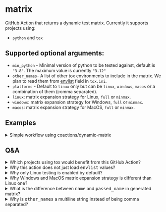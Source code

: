 # matrix

GitHub Action that returns a dynamic test matrix. Currently it supports
projects using:

- `python` and `tox`

## Supported optional arguments:

- `min_python` - Minimal version of python to be tested against, default is `"3.8"`. The maximum value is currently `"3.12"`
- `other_names`- A list of other tox environments to include in the matrix. We
  plan to read them from [envlist](https://tox.wiki/en/latest/config.html#envlist) field in `tox.ini`.
- `platforms` - Default to `linux` only but can be `linux`, `windows`, `macos`
  or a combination of them (comma separated).
- `linux`: matrix expansion strategy for Linux, `full` or `minmax`.
- `windows`: matrix expansion strategy for Windows, `full` or `minmax`.
- `macos`: matrix expansion strategy for MacOS, `full` or `minmax`.

## Examples

<details><summary>Simple workflow using coactions/dynamic-matrix</summary><p>

```yaml
# .github/workflows/tox.yml (your workflow file)
---
jobs:
  pre: # <-- this runs before your real matrix job
    name: pre
    runs-on: ubuntu-22.04
    outputs:
      matrix: ${{ steps.generate_matrix.outputs.matrix }}
    steps:
      - name: Determine matrix
        id: generate_matrix
        uses: coactions/dynamic-matrix@v1
        with:
          other_names: |
            lint
            pkg

build:
  name: ${{ matrix.name }}
  runs-on: ${{ matrix.os || 'ubuntu-22.04' }}
  needs: pre
  strategy: # thais the magic part, entire matrix comes from pre job!
    matrix: ${{ fromJson(needs.pre.outputs.matrix) }}

  steps: # common steps used to test with tox
    - uses: actions/checkout@main
      with:
        fetch-depth: 0

    - name: Set up python ${{ matrix.python_version }}
      uses: actions/setup-python@v4
      with:
        python-version: ${{ matrix.python_version }}

    - name: Install tox
      run: |
        python -m pip install -U pip
        pip install tox

    - run: tox run -e ${{ matrix.passed_name }}
```

</p></details>

## Q&A

<details><summary>Which projects using tox would benefit from this GitHub Action?</summary><p>

If your tox [envlist](https://tox.wiki/en/latest/config.html#envlist) is simple, like `lint,packaging,py{36,37,38,39}` you are among the best candidates to make use of it as that is the primary usage case it covers. If you use environments combining multiple factors, you will need to specify them in `other_names` argument.

</p></details>

<details><summary>Why this action does not just load <tt>envlist</tt> values?</summary><p>

We plan to add support for this in the future but it might not be
as simple as one would assume. For historical reasons `envlist` do very often already include python versions instead of generic `py` entry or
they are outdated. The repository code is not available at the
time this action runs.

</p></details>

<details><summary>Why only Linux testing is enabled by default?</summary><p>

Linux runners are the fastest ones and many Python projects do not need to support platforms like Windows or macOS. That is why the default platform contains only lines. Still, you can enable all of them by specifying `platforms: linux,windows,macos` in the action arguments.

</p></details>

<details><summary>Why Windows and MacOS matrix expansion strategy is different than Linux one?</summary><p>

The defaults for macOS and Windows are `minmax` while for Linux is `full`. This limit resource usage low while still providing a good level of testing. If your pythons are `py38,py39,py310,py311` unless you specify `windows: full` you will see only two Windows based jobs in the generated matrix: py38 and py311.

</p></details>

<details><summary>What is the difference between <tt>name</tt> and <tt>passed_name</tt> in generated matrix?</summary><p>

`name` is aimed to be the job name displayed in GHA, while `passed_name` is the tox environment name. We did not name it `tox_env` because we plan to add support for other testing frameworks, which might use different
terminology.

</p></details>

<details><summary>Why is <tt>other_names</tt> a multiline string instead of being comma separated?</summary><p>

We wanted to allow users to chain (group) multiple tox environments in a single command like `tox run -e lint,packaging`, and this means that we
needed to allow users to use commas as part of a valid name, without
splitting on it.

</p></details>
